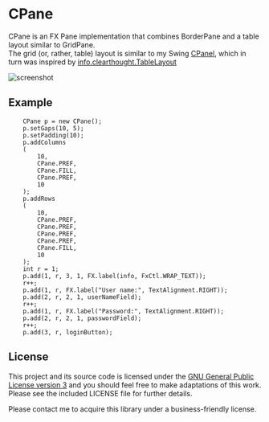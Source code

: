 # CPane

CPane is an FX Pane implementation that combines BorderPane and a table layout similar to GridPane.  
The grid (or, rather, table) layout is similar to my Swing
[CPanel](https://github.com/andy-goryachev/PasswordSafe/blob/master/src/goryachev/common/ui/CPanel.java), 
which in turn was inspired by 
[info.clearthought.TableLayout](http://www.clearthought.info/)

![screenshot](https://github.com/andy-goryachev/FxDock/blob/master/screenshots/2016-0612-125645-607.png)

## Example

		CPane p = new CPane();
		p.setGaps(10, 5);
		p.setPadding(10);
		p.addColumns
		(
			10,
			CPane.PREF,
			CPane.FILL,
			CPane.PREF,
			10
		);
		p.addRows
		(
			10,
			CPane.PREF,
			CPane.PREF,
			CPane.PREF,
			CPane.PREF,
			CPane.FILL,
			10
		);
		int r = 1;
		p.add(1, r, 3, 1, FX.label(info, FxCtl.WRAP_TEXT));
		r++;
		p.add(1, r, FX.label("User name:", TextAlignment.RIGHT));
		p.add(2, r, 2, 1, userNameField);
		r++;
		p.add(1, r, FX.label("Password:", TextAlignment.RIGHT));
		p.add(2, r, 2, 1, passwordField);
		r++;
		p.add(3, r, loginButton);

## License

This project and its source code is licensed under the [GNU General Public License version 3](https://www.gnu.org/licenses/gpl-3.0.en.html) and you should feel free to make adaptations of this work. Please see the included LICENSE file for further details.

Please contact me to acquire this library under a business-friendly license.


